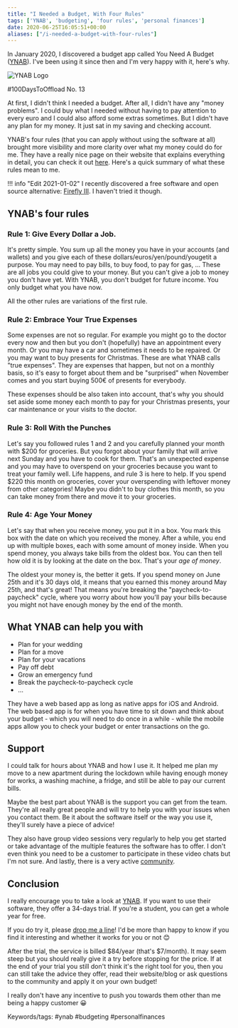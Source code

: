 ```yaml
---
title: "I Needed a Budget, With Four Rules"
tags: ['YNAB', 'budgeting', 'four rules', 'personal finances']
date: 2020-06-25T16:05:51+00:00
aliases: ["/i-needed-a-budget-with-four-rules"]
---
```

In January 2020, I discovered a budget app called You Need A Budget ([YNAB](https://youneedabudget.com/)). I've been using it since then and I'm very happy with it, here's why.

![YNAB Logo](20.svg)

#100DaysToOffload No. 13<!--more-->

At first, I didn't think I needed a budget. After all, I didn't have any "money problems". I could buy what I needed without having to pay attention to every euro and I could also afford some extras sometimes. But I didn't have any plan for my money. It just sat in my saving and checking account.

YNAB's four rules (that you can apply without using the software at all) brought more visibility and more clarity over what my money could do for me. They have a really nice page on their website that explains everything in detail, you can check it out [here](https://www.youneedabudget.com/the-four-rules/). Here's a quick summary of what these rules mean to me.

!!! info "Edit 2021-01-02"
    I recently discovered a free software and open source alternative: [Firefly III](https://www.firefly-iii.org/). I haven't tried it though.

## YNAB's four rules
### Rule 1: Give Every Dollar a Job.

It's pretty simple. You sum up all the money you have in your accounts (and wallets) and you give each of these dollars/euros/yen/pound/yougetit a purpose. You may need to pay bills, to buy food, to pay for gas, ... These are all jobs you could give to your money. But you can't give a job to money you don't have yet. With YNAB, you don't budget for future income. You only budget what you have now.

All the other rules are variations of the first rule.

### Rule 2: Embrace Your True Expenses

Some expenses are not so regular. For example you might go to the doctor every now and then but you don't (hopefully) have an appointment every month. Or you may have a car and sometimes it needs to be repaired. Or you may want to buy presents for Christmas. These are what YNAB calls "true expenses". They are expenses that happen, but not on a monthly basis, so it's easy to forget about them and be "surprised" when November comes and you start buying 500€ of presents for everybody.

These expenses should be also taken into account, that's why you should set aside some money each month to pay for your Christmas presents, your car maintenance or your visits to the doctor.

### Rule 3: Roll With the Punches

Let's say you followed rules 1 and 2 and you carefully planned your month with $200 for groceries. But you forgot about your family that will arrive next Sunday and you have to cook for them. That's an unexpected expense and you may have to overspend on your groceries because you want to treat your family well. Life happens, and rule 3 is here to help. If you spend $220 this month on groceries, cover your overspending with leftover money from other categories! Maybe you didn't to buy clothes this month, so you can take money from there and move it to your groceries.

### Rule 4: Age Your Money

Let's say that when you receive money, you put it in a box. You mark this box with the date on which you received the money. After a while, you end up with multiple boxes, each with some amount of money inside. When you spend money, you always take bills from the oldest box. You can then tell how old it is by looking at the date on the box. That's your *age of money*.

The oldest your money is, the better it gets. If you spend money on June 25th and it's 30 days old, it means that you earned this money around May 25th, and that's great! That means you're breaking the "paycheck-to-paycheck" cycle, where you worry about how you'll pay your bills because you might not have enough money by the end of the month.

## What YNAB can help you with

* Plan for your wedding
* Plan for a move
* Plan for your vacations
* Pay off debt
* Grow an emergency fund
* Break the paycheck-to-paycheck cycle
* ...

They have a web based app as long as native apps for iOS and Android. The web based app is for when you have time to sit down and think about your budget - which you will need to do once in a while - while the mobile apps allow you to check your budget or enter transactions on the go.

## Support

I could talk for hours about YNAB and how I use it. It helped me plan my move to a new apartment during the lockdown while having enough money for works, a washing machine, a fridge, and still be able to pay our current bills.

Maybe the best part about YNAB is the support you can get from the team. They're all really great people and will try to help you with your issues when you contact them. Be it about the software itself or the way you use it, they'll surely have a piece of advice!

They also have group video sessions very regularly to help you get started or take advantage of the multiple features the software has to offer. I don't even think you need to be a customer to participate in these video chats but I'm not sure. And lastly, there is a very active [community](https://support.youneedabudget.com/category/community).

## Conclusion

I really encourage you to take a look at [YNAB](https://www.youneedabudget.com/). If you want to use their software, they offer a 34-days trial. If you're a student, you can get a whole year for free.

If you do try it, please [drop me a line](/about-me)! I'd be more than happy to know if you find it interesting and whether it works for you or not 😊

After the trial, the service is billed $84/year (that's $7/month). It may seem steep but you should really give it a try before stopping for the price. If at the end of your trial you still don't think it's the right tool for you, then you can still take the advice they offer, read their website/blog or ask questions to the community and apply it on your own budget!

I really don't have any incentive to push you towards them other than me being a happy customer 😀

Keywords/tags:
#ynab #budgeting #personalfinances
